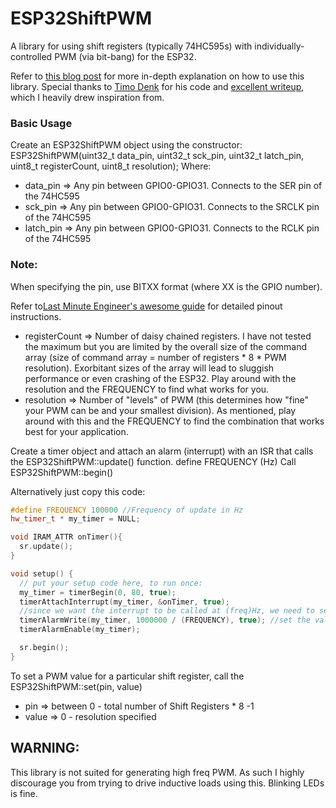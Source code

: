 # ESP32ShiftPWM
A library for using shift registers (typically 74HC595s) with individually-controlled PWM (via bit-bang) for the ESP32. 

Refer to [this blog post](https://urbanmakerkraft.com/2023/02/22/esp32-shiftpwm/) for more in-depth explanation on how to use this library.
Special thanks to [Timo Denk](https://github.com/Simsso/ShiftRegister-PWM-Library) for his code and [excellent writeup](https://timodenk.com/blog/shiftregister-pwm-library/), which I heavily drew inspiration from. 

### Basic Usage
Create an ESP32ShiftPWM object using the constructor: ESP32ShiftPWM(uint32_t data_pin, uint32_t sck_pin, uint32_t latch_pin, uint8_t registerCount, uint8_t resolution);
Where:
- data_pin => Any pin between GPIO0-GPIO31. Connects to the SER pin of the 74HC595
- sck_pin => Any pin between GPIO0-GPIO31. Connects to the SRCLK pin of the 74HC595
- latch_pin => Any pin between GPIO0-GPIO31. Connects to the RCLK pin of the 74HC595

### **Note**: 
When specifying the pin, use BITXX format (where XX is the GPIO number). 

Refer to[Last Minute Engineer's awesome guide](https://lastminuteengineers.com/74hc595-shift-register-arduino-tutorial/) for detailed pinout instructions. 

- registerCount => Number of daisy chained registers. I have not tested the maximum but you are limited by the overall size of the command array (size of command array = number of registers * 8 * PWM resolution). Exorbitant sizes of the array will lead to sluggish performance or even crashing of the ESP32. Play around with the resolution and the FREQUENCY to find what works for you. 
- resolution => Number of "levels" of PWM (this determines how "fine" your PWM can be and your smallest division). As mentioned, play around with this and the FREQUENCY to find the combination that works best for your application. 

Create a timer object and attach an alarm (interrupt) with an ISR that calls the ESP32ShiftPWM::update() function. 
define FREQUENCY (Hz)
Call ESP32ShiftPWM::begin()

Alternatively just copy this code: 
```C++
#define FREQUENCY 100000 //Frequency of update in Hz
hw_timer_t * my_timer = NULL;

void IRAM_ATTR onTimer(){
  sr.update();
}

void setup() {
  // put your setup code here, to run once:  
  my_timer = timerBegin(0, 80, true);
  timerAttachInterrupt(my_timer, &onTimer, true);
  //since we want the interrupt to be called at (freq)Hz, we need to set the alarm to fire every 1/(this->freq) s = 1/(this->freq)* 10^6 ticks
  timerAlarmWrite(my_timer, 1000000 / (FREQUENCY), true); //set the value in the brackets to be the frequency in Hz
  timerAlarmEnable(my_timer);

  sr.begin();
}
```

To set a PWM value for a particular shift register, call the ESP32ShiftPWM::set(pin, value)
- pin => between 0 - total number of Shift Registers * 8 -1 
- value => 0 - resolution specified

## **WARNING**:
This library is not suited for generating high freq PWM. As such I highly discourage you from trying to drive inductive loads using this. Blinking LEDs is fine.